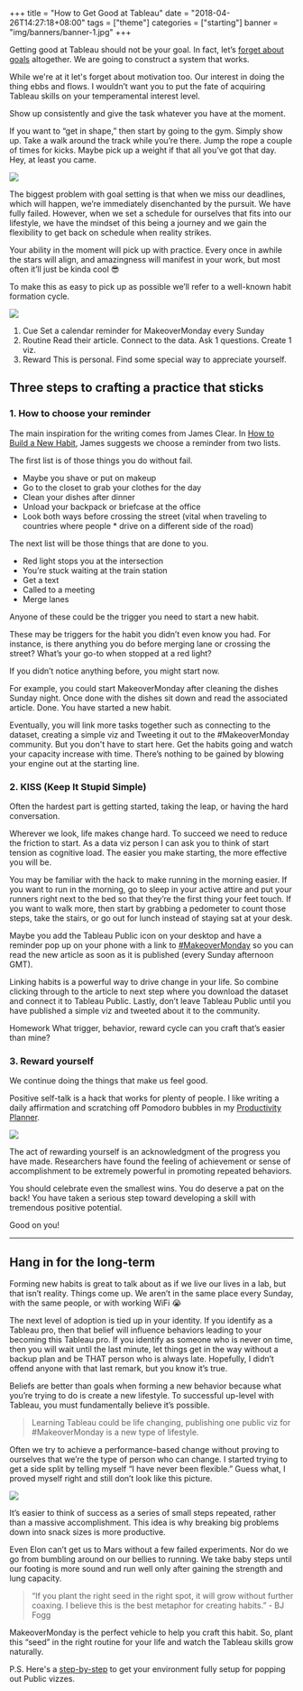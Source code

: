 +++
title = "How to Get Good at Tableau"
date = "2018-04-26T14:27:18+08:00"
tags = ["theme"]
categories = ["starting"]
banner = "img/banners/banner-1.jpg"
+++

Getting good at Tableau should not be your goal. In fact, let’s [forget about goals](http://jamesclear.com/goals-systems) altogether. We are going to construct a system that works.

While we're at it let's forget about motivation too. Our interest in doing the thing ebbs and flows. I wouldn’t want you to put the fate of acquiring Tableau skills on your temperamental interest level.

Show up consistently and give the task whatever you have at the moment.

If you want to “get in shape,” then start by going to the gym. Simply show up. Take a walk around the track while you’re there. Jump the rope a couple of times for kicks. Maybe pick up a weight if that all you’ve got that day. Hey, at least you came.

![](https://inspiring-swartz-09fd0f.netlify.com/blog/2018/04/26/how-to-get-good-at-tableau/img/post-12/monkey.png)

The biggest problem with goal setting is that when we miss our deadlines, which will happen, we’re immediately disenchanted by the pursuit. We have fully failed. However, when we set a schedule for ourselves that fits into our lifestyle, we have the mindset of this being a journey and we gain the flexibility to get back on schedule when reality strikes.

Your ability in the moment will pick up with practice. Every once in awhile the stars will align, and amazingness will manifest in your work, but most often it’ll just be kinda cool 😎

To make this as easy to pick up as possible we’ll refer to a well-known habit formation cycle.

![](http://localhost:3000/img/post-12/habit-formation-cycle.png)

1. Cue Set a calendar reminder for MakeoverMonday every Sunday
2. Routine Read their article. Connect to the data. Ask 1 questions. Create 1 viz.
3. Reward This is personal. Find some special way to appreciate yourself.

## Three steps to crafting a practice that sticks

### 1. How to choose your reminder

The main inspiration for the writing comes from James Clear. In [How to Build a New Habit](http://jamesclear.com/habit-guide), James suggests we choose a reminder from two lists.

The first list is of those things you do without fail.

* Maybe you shave or put on makeup
* Go to the closet to grab your clothes for the day
* Clean your dishes after dinner
* Unload your backpack or briefcase at the office
* Look both ways before crossing the street (vital when traveling to countries where people * drive on a different side of the road)

The next list will be those things that are done to you.

* Red light stops you at the intersection
* You’re stuck waiting at the train station
* Get a text
* Called to a meeting
* Merge lanes

Anyone of these could be the trigger you need to start a new habit.

These may be triggers for the habit you didn’t even know you had. For instance, is there anything you do before merging lane or crossing the street? What’s your go-to when stopped at a red light?

If you didn’t notice anything before, you might start now.

For example, you could start MakeoverMonday after cleaning the dishes Sunday night. Once done with the dishes sit down and read the associated article. Done. You have started a new habit.

Eventually, you will link more tasks together such as connecting to the dataset, creating a simple viz and Tweeting it out to the #MakeoverMonday community. But you don't have to start here. Get the habits going and watch your capacity increase with time. There’s nothing to be gained by blowing your engine out at the starting line.

### 2. KISS (Keep It Stupid Simple)

Often the hardest part is getting started, taking the leap, or having the hard conversation.

Wherever we look, life makes change hard. To succeed we need to reduce the friction to start. As a data viz person I can ask you to think of start tension as cognitive load. The easier you make starting, the more effective you will be.

You may be familiar with the hack to make running in the morning easier. If you want to run in the morning, go to sleep in your active attire and put your runners right next to the bed so that they’re the first thing your feet touch. If you want to walk more, then start by grabbing a pedometer to count those steps, take the stairs, or go out for lunch instead of staying sat at your desk.

Maybe you add the Tableau Public icon on your desktop and have a reminder pop up on your phone with a link to [#MakeoverMonday](http://www.makeovermonday.co.uk/data/) so you can read the new article as soon as it is published (every Sunday afternoon GMT).

Linking habits is a powerful way to drive change in your life. So combine clicking through to the article to next step where you download the dataset and connect it to Tableau Public. Lastly, don’t leave Tableau Public until you have published a simple viz and tweeted about it to the community.

Homework What trigger, behavior, reward cycle can you craft that’s easier than mine?

### 3. Reward yourself

We continue doing the things that make us feel good.

Positive self-talk is a hack that works for plenty of people. I like writing a daily affirmation and scratching off Pomodoro bubbles in my [Productivity Planner](https://www.intelligentchange.com/products/the-productivity-planner).

![](http://localhost:3000/img/post-12/productivity-journal.png)

The act of rewarding yourself is an acknowledgment of the progress you have made. Researchers have found the feeling of achievement or sense of accomplishment to be extremely powerful in promoting repeated behaviors.

You should celebrate even the smallest wins. You do deserve a pat on the back! You have taken a serious step toward developing a skill with tremendous positive potential.

Good on you!

---

## Hang in for the long-term

Forming new habits is great to talk about as if we live our lives in a lab, but that isn’t reality. Things come up. We aren’t in the same place every Sunday, with the same people, or with working WiFi 😭

The next level of adoption is tied up in your identity. If you identify as a Tableau pro, then that belief will influence behaviors leading to your becoming this Tableau pro. If you identify as someone who is never on time, then you will wait until the last minute, let things get in the way without a backup plan and be THAT person who is always late. Hopefully, I didn’t offend anyone with that last remark, but you know it’s true.

Beliefs are better than goals when forming a new behavior because what you’re trying to do is create a new lifestyle. To successful up-level with Tableau, you must fundamentally believe it’s possible.

> Learning Tableau could be life changing, publishing one public viz for #MakeoverMonday is a new type of lifestyle.

Often we try to achieve a performance-based change without proving to ourselves that we’re the type of person who can change. I started trying to get a side split by telling myself “I have never been flexible.” Guess what, I proved myself right and still don’t look like this picture.

![](http://localhost:3000/img/post-12/splits.png)

It’s easier to think of success as a series of small steps repeated, rather than a massive accomplishment. This idea is why breaking big problems down into snack sizes is more productive.

Even Elon can’t get us to Mars without a few failed experiments. Nor do we go from bumbling around on our bellies to running. We take baby steps until our footing is more sound and run well only after gaining the strength and lung capacity.

> “If you plant the right seed in the right spot, it will grow without further coaxing. I believe this is the best metaphor for creating habits.” - BJ Fogg

MakeoverMonday is the perfect vehicle to help you craft this habit. So, plant this “seed” in the right routine for your life and watch the Tableau skills grow naturally.

P.S. Here's a [step-by-step](https://vizsimply.com/blog/2017/7/22/how-to-give-tableau-a-go) to get your environment fully setup for popping out Public vizzes.

